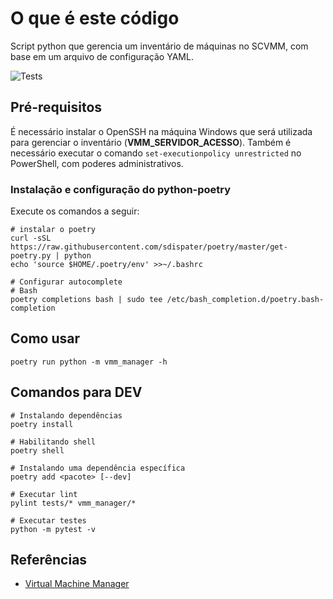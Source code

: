 # O que é este código

Script python que gerencia um inventário de máquinas no SCVMM, com base em um arquivo de configuração YAML.

![Tests](https://github.com/MP-ES/vmm_manager/workflows/Tests/badge.svg)

## Pré-requisitos

É necessário instalar o OpenSSH na máquina Windows que será utilizada para gerenciar o inventário (**VMM_SERVIDOR_ACESSO**). Também é necessário executar o comando `set-executionpolicy unrestricted` no PowerShell, com poderes administrativos.

### Instalação e configuração do python-poetry

Execute os comandos a seguir:

```shell
# instalar o poetry
curl -sSL https://raw.githubusercontent.com/sdispater/poetry/master/get-poetry.py | python
echo 'source $HOME/.poetry/env' >>~/.bashrc

# Configurar autocomplete
# Bash
poetry completions bash | sudo tee /etc/bash_completion.d/poetry.bash-completion
```

## Como usar

```shell
poetry run python -m vmm_manager -h
```

## Comandos para DEV

```shell
# Instalando dependências
poetry install

# Habilitando shell
poetry shell

# Instalando uma dependência específica
poetry add <pacote> [--dev]

# Executar lint
pylint tests/* vmm_manager/*

# Executar testes
python -m pytest -v
```

## Referências

- [Virtual Machine Manager](https://docs.microsoft.com/en-us/powershell/module/virtualmachinemanager/?view=systemcenter-ps-2019)
